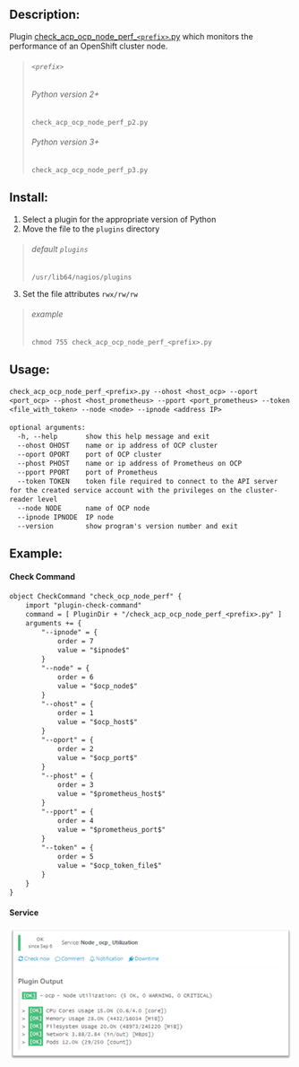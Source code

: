 ## Description:

Plugin [check_acp_ocp_node_perf_`<prefix>`.py](/plugins/check_acp_ocp_node_perf) which monitors the performance of an OpenShift cluster node.

> ###### `<prefix>` 
>
> ###### Python version 2+
>
> ```
> check_acp_ocp_node_perf_p2.py
> ```
>
> ###### Python version 3+
>
> ```
> check_acp_ocp_node_perf_p3.py
> ```

## Install:

1. Select a plugin for the appropriate version of Python
2. Move the file to the `plugins` directory
> ###### default `plugins`
>
> ```
> /usr/lib64/nagios/plugins
> ```
3. Set the file attributes `rwx/rw/rw`
> ###### example
>
> ```
> chmod 755 check_acp_ocp_node_perf_<prefix>.py
> ```

## Usage:

    check_acp_ocp_node_perf_<prefix>.py --ohost <host_ocp> --oport <port_ocp> --phost <host_prometheus> --pport <port_prometheus> --token <file_with_token> --node <node> --ipnode <address IP>
    
    optional arguments:
      -h, --help       show this help message and exit
      --ohost OHOST    name or ip address of OCP cluster
      --oport OPORT    port of OCP cluster
      --phost PHOST    name or ip address of Prometheus on OCP
      --pport PPORT    port of Prometheus
      --token TOKEN    token file required to connect to the API server for the created service account with the privileges on the cluster-reader level
      --node NODE      name of OCP node
      --ipnode IPNODE  IP node
      --version        show program's version number and exit

## Example:

#### Check Command

    object CheckCommand "check_ocp_node_perf" {
        import "plugin-check-command"
        command = [ PluginDir + "/check_acp_ocp_node_perf_<prefix>.py" ]
        arguments += {
            "--ipnode" = {
                order = 7
                value = "$ipnode$"
            }
            "--node" = {
                order = 6
                value = "$ocp_node$"
            }
            "--ohost" = {
                order = 1
                value = "$ocp_host$"
            }
            "--oport" = {
                order = 2
                value = "$ocp_port$"
            }
            "--phost" = {
                order = 3
                value = "$prometheus_host$"
            }
            "--pport" = {
                order = 4
                value = "$prometheus_port$"
            }
            "--token" = {
                order = 5
                value = "$ocp_token_file$"
            }
        }
    }

#### Service

![heck_acp_ocp_node_perf.png](/doc/images/check_acp_ocp_node_perf.png)
